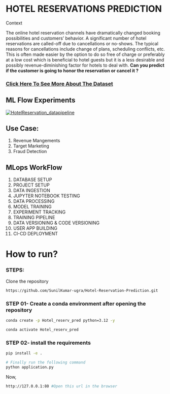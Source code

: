 # HOTEL RESERVATIONS PREDICTION
Context

The online hotel reservation channels have dramatically changed booking possibilities and customers’ behavior. A significant number of hotel reservations are called-off due to cancellations or no-shows. The typical reasons for cancellations include change of plans, scheduling conflicts, etc. This is often made easier by the option to do so free of charge or preferably at a low cost which is beneficial to hotel guests but it is a less desirable and possibly revenue-diminishing factor for hotels to deal with.
**Can you predict if the customer is going to honor the reservation or cancel it ?**


### [Click Here To See More About The Dataset](https://www.kaggle.com/datasets/ahsan81/hotel-reservations-classification-dataset)   


##  ML Flow Experiments
[![HotelReservation_datapipeline]( https://github.com/SunilKumar-ugra/BBC_News_Classification_LSTM/assets/45965583/4562a3f7-1fa6-49b0-b7c2-0370c947256c)](https://dagshub.com/SunilKumar-ugra/BBC_News_Classification_LSTM.mlflow/)

## Use Case:
1. Revenue Mangements
2. Target Marketing
3. Fraud Detection

## MLops WorkFlow
1. DATABASE SETUP 
2. PROJECT SETUP
3. DATA INGESTION
4. JUPYTER NOTEBOOK TESTING
5. DATA PROCESSING
6. MODEL TRAINING 
7. EXPERIMENT TRACKING 
8. TRAINING PIPELINE 
9. DATA VERSIONING & CODE VERSIONING
10. USER APP BUILDING
11. CI-CD DEPLOYMENT



# How to run?
### STEPS:

Clone the repository

```bash
https://github.com/SunilKumar-ugra/Hotel-Reservation-Prediction.git
```
### STEP 01- Create a conda environment after opening the repository

```bash
conda create -p Hotel_reserv_pred python=3.12 -y
```

```bash
conda activate Hotel_reserv_pred
```


### STEP 02- install the requirements
```bash
pip install -e .
```

```bash
# Finally run the following command
python application.py
```

Now,
```bash
http://127.0.0.1:80 #Open this url in the browser
```
